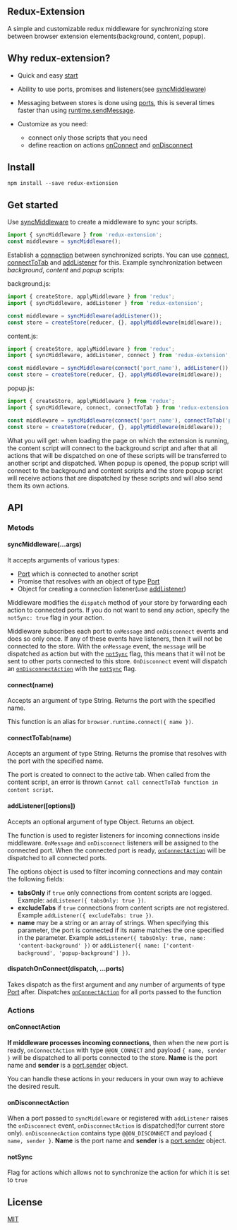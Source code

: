 ﻿##  Redux-Extension

A simple and customizable redux middleware for synchronizing store between browser extension elements(background, content, popup). 

## Why redux-extension?

* Quick and easy [start](#get-started)
* Ability to use ports, promises and listeners(see [syncMiddleware](#syncmiddlewareargs))
* Messaging between stores is done using [ports](https://developer.mozilla.org/en-US/docs/Mozilla/Add-ons/WebExtensions/API/runtime/Port), this is several times faster than using [runtime.sendMessage](https://developer.mozilla.org/en-US/docs/Mozilla/Add-ons/WebExtensions/API/runtime/sendMessage).
* Сustomize as you need: 

	* connect only those scripts that you need
	* define reaction on actions [onConnect](#onconnectaction) and [onDisconnect](#ondisconnectaction)

## Install

```
npm install --save redux-extionsion
```

## Get started

Use [syncMiddleware](#syncmiddlewareargs) to create a middleware to sync your scripts.

```javascript
import { syncMiddleware } from 'redux-extension';
const middleware = syncMiddleware();
```

Establish a [connection](https://developer.mozilla.org/en-US/docs/Mozilla/Add-ons/WebExtensions/API/runtime/connect) between synchronized scripts. You can use [connect](#connectname), [connectToTab](#connectToTabname) and [addListener](#addlisteneroptions) for this. Example synchronization between *background*, *content* and *popup* scripts:

background.js: 

```javascript
import { createStore, applyMiddleware } from 'redux';
import { syncMiddleware, addListener } from 'redux-extension';

const middleware = syncMiddleware(addListener());
const store = createStore(reducer, {}, applyMiddleware(middleware));
```

content.js:

```javascript
import { createStore, applyMiddleware } from 'redux';
import { syncMiddleware, addListener, connect } from 'redux-extension';

const middleware = syncMiddleware(connect('port_name'), addListener());
const store = createStore(reducer, {}, applyMiddleware(middleware));
```

popup.js:

```javascript
import { createStore, applyMiddleware } from 'redux';
import { syncMiddleware, connect, connectToTab } from 'redux-extension';

const middleware = syncMiddleware(connect('port_name'), connectToTab('port_name'));
const store = createStore(reducer, {}, applyMiddleware(middleware));
```


What you will get: when loading the page on which the extension is running, the content script will connect to the background script and after that all actions that will be dispatched on one of these scripts will be transferred to another script and dispatched. When popup is opened, the popup script will connect to the background and content scripts and the store popup script will receive actions that are dispatched by these scripts and will also send them its own actions.

## API

### Metods

#### syncMiddleware(...args)

It accepts arguments of various types:
* [Port](https://developer.mozilla.org/en-US/docs/Mozilla/Add-ons/WebExtensions/API/runtime/Port) which is connected to another script
* Promise that resolves with an object of type [Port](https://developer.mozilla.org/en-US/docs/Mozilla/Add-ons/WebExtensions/API/runtime/Port)
* Object for creating a connection listener(use [addListener](#addlisteneroptions))

Middleware modifies the ```dispatch``` method of your store by forwarding each action to connected ports. If you do not want to send any action, specify the ```notSync: true``` flag in your action.

Middleware subscribes each port to ```onMessage``` and ```onDisconnect``` events and does so only once. If any of these events have listeners, then it will not be connected to the store. With the ```onMessage``` event, the ```message``` will be dispatched as action but with the [```notSync```](#notsync) flag, this means that it will not be sent to other ports connected to this store. ```OnDisconnect``` event will dispatch an [```onDisconnectAction```](#ondisconnectaction) with the [```notSync```](#notsync) flag.

#### connect(name)

Accepts an argument of type String. Returns the port with the specified name. 

This function is an alias for ```browser.runtime.connect({ name })```.

#### connectToTab(name)

Accepts an argument of type String. Returns the promise that resolves with the port with the specified name.

The port is created to connect to the active tab. When called from the content script, an error is thrown ```Cannot call connectToTab function in content script```.

#### addListener([options])

Accepts an optional argument of type Object. Returns an object.

The function is used to register listeners for incoming connections inside middleware. ```OnMessage``` and ```onDisconnect``` listeners will be assigned to the connected port. When the connected port is ready, [```onConnectAction```](#onconnectaction) will be dispatched to all connected ports.

The options object is used to filter incoming connections and may contain the following fields:
* **tabsOnly** if ```true``` only connections from content scripts are logged. Example: ```addListener({ tabsOnly: true })```.
* **excludeTabs** if ```true``` сonnections from content scripts are not registered. Example ```addListener({ excludeTabs: true })```.
* **name** may be a string or an array of strings. When specifying this parameter, the port is connected if its name matches the one specified in the parameter. Example ```addListener({ tabsOnly: true, name: 'content-background' })``` or ```addListener({ name: ['content-background', 'popup-background'] })```.

#### dispatchOnConnect(dispatch, ...ports)

Takes dispatch as the first argument and any number of arguments of type [Port](https://developer.mozilla.org/en-US/docs/Mozilla/Add-ons/WebExtensions/API/runtime/Port) after. Dispatches [```onConnectAction```](#onconnectaction) for all ports passed to the function

### Actions

#### onConnectAction 

**If middleware processes incoming connections**, then when the new port is ready, ```onConnectAction``` with type ```@@ON_CONNECT``` and payload ```{ name, sender }``` will be dispatched to all ports connected to the store. **Name** is the port name and **sender** is a [port.sender](https://developer.mozilla.org/en-US/docs/Mozilla/Add-ons/WebExtensions/API/runtime/MessageSender) object.

You can handle these actions in your reducers in your own way to achieve the desired result.

#### onDisconnectAction

When a port passed to ```syncMiddleware``` or registered with ```addListener``` raises the ```onDisconnect``` event, ```onDisconnectAction``` is dispatched(for current store only). ```onDisconnecAction``` contains type ```@@ON_DISCONNECT``` and payload ```{ name, sender }```. **Name** is the port name and **sender** is a [port.sender](https://developer.mozilla.org/en-US/docs/Mozilla/Add-ons/WebExtensions/API/runtime/MessageSender) object.

#### notSync

Flag for actions which allows not to synchronize the action for which it is set to ```true```

## License

[MIT](LICENSE)
